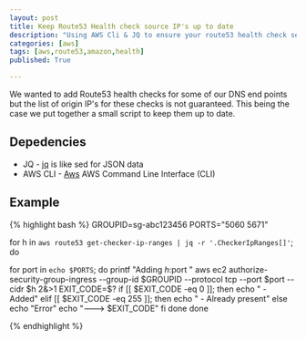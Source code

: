 ```yaml
---
layout: post
title: Keep Route53 Health check source IP's up to date
description: "Using AWS Cli & JQ to ensure your route53 health check security groups are always up to date"
categories: [aws]
tags: [aws,route53,amazon,health]
published: True

---
```


We wanted to add Route53 health checks for some of our DNS end points but the list of origin IP's for these checks is not guaranteed.  This being the case we put together a small script to keep them up to date.

## Depedencies

* JQ - [jq](http://stedolan.github.io/jq/) is like sed for JSON data
* AWS CLI - [Aws](http://aws.amazon.com/cli/) AWS Command Line Interface (CLI)

## Example

{% highlight bash %}
GROUPID=sg-abc123456
PORTS="5060 5671"

for h in `aws route53 get-checker-ip-ranges | jq -r '.CheckerIpRanges[]'`; do

  for port in `echo $PORTS`; do
    printf "Adding ${h}:$port "
    aws ec2 authorize-security-group-ingress --group-id $GROUPID --protocol tcp --port $port --cidr $h 2&>1
    EXIT_CODE=$?
    if [[ $EXIT_CODE -eq 0 ]]; then
      echo " - Added"
    elif [[ $EXIT_CODE -eq 255 ]]; then
      echo " - Already present"
    else
      echo "Error"
      echo "---> $EXIT_CODE"
    fi
  done
done

{% endhighlight %}

